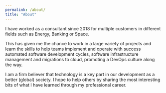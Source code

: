 ```yaml
---
permalink: /about/
title: "About"
---
```


I have worked as a consultant since 2018 for multiple customers in different fields such as Energy, Banking or Space.

This has given me the chance to work in a large variety of projects and learn the skills to help teams implement and operate with success automated software development cycles, software infrastructure management and migrations to cloud, promoting a DevOps culture along the way.

I am a firm believer that technology is a key part in our development as a better (global) society. I hope to help others by sharing the most interesting bits of what I have learned through my professional career.
